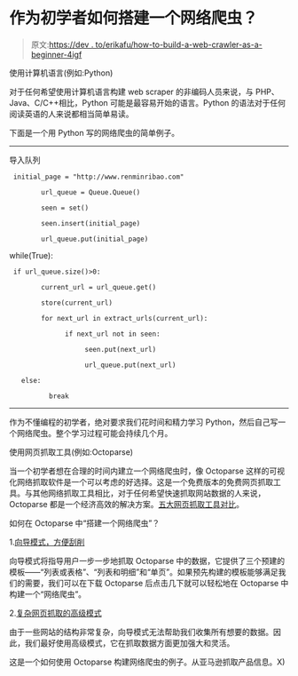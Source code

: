 # 作为初学者如何搭建一个网络爬虫？

> 原文:[https://dev . to/erikafu/how-to-build-a-web-crawler-as-a-beginner-4igf](https://dev.to/erikafu/how-to-build-a-web-crawler-as-a-beginner-4igf)

使用计算机语言(例如:Python)

对于任何希望使用计算机语言构建 web scraper 的非编码人员来说，与 PHP、Java、C/C++相比，Python 可能是最容易开始的语言。Python 的语法对于任何阅读英语的人来说都相当简单易读。

下面是一个用 Python 写的网络爬虫的简单例子。

* * *

导入队列

```
 initial_page = "http://www.renminribao.com"

        url_queue = Queue.Queue()

        seen = set()

        seen.insert(initial_page)

        url_queue.put(initial_page) 
```

while(True):

```
 if url_queue.size()>0:

        current_url = url_queue.get()

        store(current_url)

        for next_url in extract_urls(current_url):

              if next_url not in seen:

                   seen.put(next_url)

                   url_queue.put(next_url)

   else:

          break 
```

* * *

作为不懂编程的初学者，绝对要求我们花时间和精力学习 Python，然后自己写一个网络爬虫。整个学习过程可能会持续几个月。

使用网页抓取工具(例如:Octoparse)

当一个初学者想在合理的时间内建立一个网络爬虫时，像 Octoparse 这样的可视化网络抓取软件是一个可以考虑的好选择。这是一个免费版本的免费网页抓取工具。与其他网络抓取工具相比，对于任何希望快速抓取网站数据的人来说，Octoparse 都是一个经济高效的解决方案。[五大网页抓取工具对比](https://www.octoparse.com/blog/top-5-web-scraping-tools-comparison)。

如何在 Octoparse 中“搭建一个网络爬虫”？

1.[向导模式，方便刮削](https://www.octoparse.com/tutorial-7/wizard-mode)

向导模式将指导用户一步一步地抓取 Octoparse 中的数据，它提供了三个预建的模板——“列表或表格”、“列表和明细”和“单页”。如果预先构建的模板能够满足我们的需要，我们可以在下载 Octoparse 后点击几下就可以轻松地在 Octoparse 中构建一个“网络爬虫”。

2.[复杂网页抓取的高级模式](https://www.octoparse.com/tutorial-7/advanced-mode)

由于一些网站的结构非常复杂，向导模式无法帮助我们收集所有想要的数据。因此，我们最好使用高级模式，它在抓取数据方面更加强大和灵活。

这是一个如何使用 Octoparse 构建网络爬虫的例子。从亚马逊抓取产品信息。X)